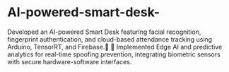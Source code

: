 # AI-powered-smart-desk-
Developed an AI-powered Smart Desk featuring facial recognition,  fingerprint authentication, and cloud-based attendance tracking using  Arduino, TensorRT, and Firebase.   Implemented Edge AI and predictive analytics for real-time spoofing  prevention, integrating biometric sensors with secure hardware-software  interfaces.
